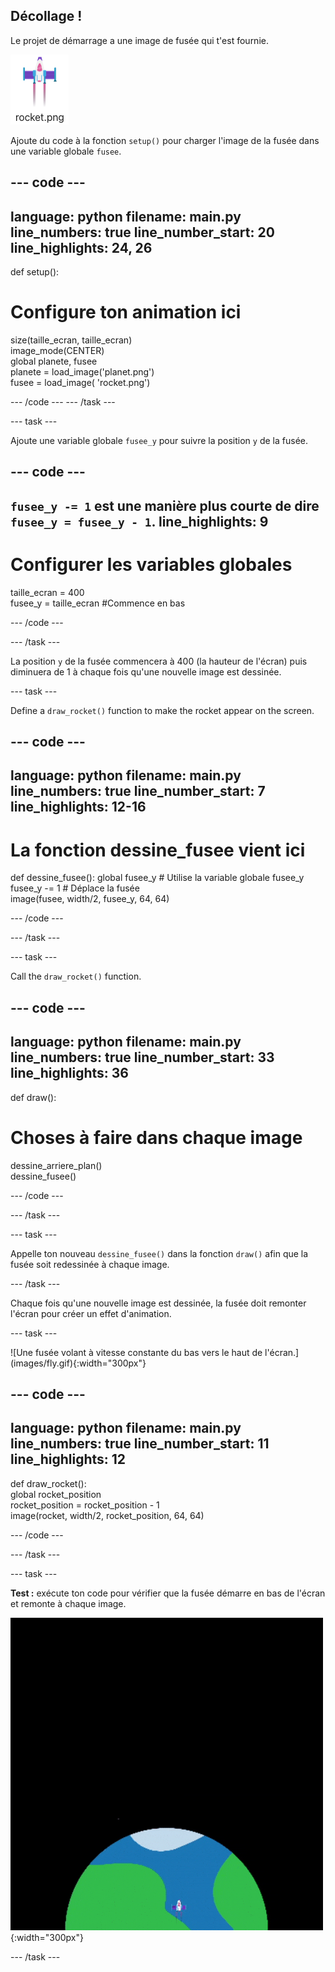## Décollage !

Le projet de démarrage a une image de fusée qui t'est fournie.

![Image de la fusée dans la galerie d'images de l'éditeur de code.](images/rocket_image.png)

Ajoute du code à la fonction `setup()` pour charger l'image de la fusée dans une variable globale `fusee`.

<div class="c-project-code">

--- code ---
---
language: python filename: main.py line_numbers: true line_number_start: 20
line_highlights: 24, 26
---

def setup():   
# Configure ton animation ici   
size(taille_ecran, taille_ecran)   
image_mode(CENTER)   
global planete, fusee   
planete = load_image('planet.png')    
fusee = load_image( 'rocket.png')

--- /code --- --- /task ---

--- task ---

Ajoute une variable globale `fusee_y` pour suivre la position `y` de la fusée.

--- code ---
---
`fusee_y -= 1` est une manière plus courte de dire `fusee_y = fusee_y - 1`.
line_highlights: 9
---

# Configurer les variables globales
taille_ecran = 400    
fusee_y = taille_ecran #Commence en bas

--- /code ---

--- /task ---


La position `y` de la fusée commencera à 400 (la hauteur de l'écran) puis diminuera de 1 à chaque fois qu'une nouvelle image est dessinée.

--- task ---

Define a `draw_rocket()` function to make the rocket appear on the screen.

--- code ---
---
language: python filename: main.py line_numbers: true line_number_start: 7
line_highlights: 12-16
---

# La fonction dessine_fusee vient ici
def dessine_fusee(): global fusee_y # Utilise la variable globale fusee_y    
fusee_y -= 1 # Déplace la fusée    
image(fusee, width/2, fusee_y, 64, 64)


--- /code ---

--- /task ---

--- task ---

Call the `draw_rocket()` function.

--- code ---
---
language: python filename: main.py line_numbers: true line_number_start: 33
line_highlights: 36
---

def draw():   
# Choses à faire dans chaque image   
dessine_arriere_plan()   
dessine_fusee()


--- /code ---

--- /task ---

--- task ---

Appelle ton nouveau `dessine_fusee()` dans la fonction `draw()` afin que la fusée soit redessinée à chaque image.

--- /task ---


Chaque fois qu'une nouvelle image est dessinée, la fusée doit remonter l'écran pour créer un effet d'animation.


--- task ---

!\[Une fusée volant à vitesse constante du bas vers le haut de l'écran.\](images/fly.gif){:width="300px"}


--- code ---
---
language: python filename: main.py line_numbers: true line_number_start: 11
line_highlights: 12
---

def draw_rocket():   
global rocket_position     
rocket_position = rocket_position - 1    
image(rocket, width/2, rocket_position, 64, 64)

--- /code ---

--- /task ---


--- task ---

**Test :** exécute ton code pour vérifier que la fusée démarre en bas de l'écran et remonte à chaque image.


![A rocket flying at a steady speed from the bottom to the top of the screen.](images/fly.gif){:width="300px"}

--- /task ---

